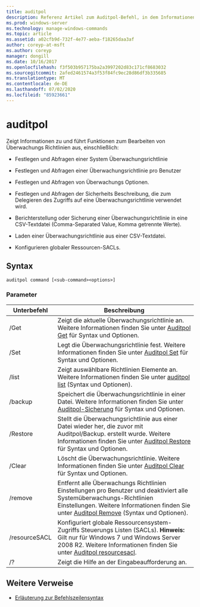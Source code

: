 ```yaml
---
title: auditpol
description: Referenz Artikel zum Auditpol-Befehl, in dem Informationen zu und zum Bearbeiten von Überwachungs Richtlinien angezeigt werden.
ms.prod: windows-server
ms.technology: manage-windows-commands
ms.topic: article
ms.assetid: a02cfb9d-732f-4e77-aeba-f18265daa3af
author: coreyp-at-msft
ms.author: coreyp
manager: dongill
ms.date: 10/16/2017
ms.openlocfilehash: f3f503b957175ba2a3997202d83c171cf8683032
ms.sourcegitcommit: 2afed2461574a3f53f84fc9ec28d86df3b335685
ms.translationtype: MT
ms.contentlocale: de-DE
ms.lasthandoff: 07/02/2020
ms.locfileid: "85923661"
---
```

# <a name="auditpol"></a>auditpol

Zeigt Informationen zu und führt Funktionen zum Bearbeiten von Überwachungs Richtlinien aus, einschließlich:

- Festlegen und Abfragen einer System Überwachungsrichtlinie

- Festlegen und Abfragen einer Überwachungsrichtlinie pro Benutzer

- Festlegen und Abfragen von Überwachungs Optionen.

- Festlegen und Abfragen der Sicherheits Beschreibung, die zum Delegieren des Zugriffs auf eine Überwachungsrichtlinie verwendet wird.

- Berichterstellung oder Sicherung einer Überwachungsrichtlinie in eine CSV-Textdatei (Comma-Separated Value, Komma getrennte Werte).

- Laden einer Überwachungsrichtlinie aus einer CSV-Textdatei.

- Konfigurieren globaler Ressourcen-SACLs.

## <a name="syntax"></a>Syntax

```
auditpol command [<sub-command><options>]
```

### <a name="parameters"></a>Parameter

| Unterbefehl | Beschreibung |
| ----------- | ----------- |
| /Get | Zeigt die aktuelle Überwachungsrichtlinie an. Weitere Informationen finden Sie unter [Auditpol Get](auditpol-get.md) für Syntax und Optionen. |
| /Set | Legt die Überwachungsrichtlinie fest. Weitere Informationen finden Sie unter [Auditpol Set](auditpol-set.md) für Syntax und Optionen. |
| /list | Zeigt auswählbare Richtlinien Elemente an. Weitere Informationen finden Sie unter [auditpol list](auditpol-list.md) (Syntax und Optionen). |
| /backup | Speichert die Überwachungsrichtlinie in einer Datei. Weitere Informationen finden Sie unter [Auditpol-Sicherung](auditpol-backup.md) für Syntax und Optionen. |
| /Restore | Stellt die Überwachungsrichtlinie aus einer Datei wieder her, die zuvor mit Auditpol/Backup. erstellt wurde. Weitere Informationen finden Sie unter [Auditpol Restore](auditpol-restore.md) für Syntax und Optionen. |
| /Clear | Löscht die Überwachungsrichtlinie. Weitere Informationen finden Sie unter [Auditpol Clear](auditpol-clear.md) für Syntax und Optionen. |
| /remove | Entfernt alle Überwachungs Richtlinien Einstellungen pro Benutzer und deaktiviert alle Systemüberwachungs-Richtlinien Einstellungen. Weitere Informationen finden Sie unter [Auditpol Remove](auditpol-remove.md) (Syntax und Optionen). |
| /resourceSACL | Konfiguriert globale Ressourcensystem-Zugriffs Steuerungs Listen (SACLs). **Hinweis:** Gilt nur für Windows 7 und Windows Server 2008 R2. Weitere Informationen finden Sie unter [Auditpol resourcesacl](auditpol-resourcesacl.md). |
| /?| Zeigt die Hilfe an der Eingabeaufforderung an. |

## <a name="additional-references"></a>Weitere Verweise

- [Erläuterung zur Befehlszeilensyntax](command-line-syntax-key.md)

